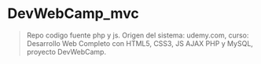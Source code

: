 # DevWebCamp_mvc
> Repo codigo fuente php y js. Origen del sistema: udemy.com, curso: Desarrollo Web Completo con HTML5, CSS3, JS AJAX PHP y MySQL, proyecto DevWebCamp.
